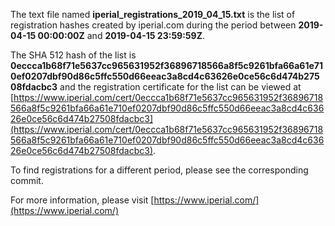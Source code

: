 The text file named **iperial_registrations_2019_04_15.txt** is the list of registration hashes created by iperial.com during the period between **2019-04-15 00:00:00Z** and **2019-04-15 23:59:59Z**.

The SHA 512 hash of the list is **0eccca1b68f71e5637cc965631952f36896718566a8f5c9261bfa66a61e710ef0207dbf90d86c5ffc550d66eeac3a8cd4c63626e0ce56c6d474b27508fdacbc3** and the registration certificate for the list can be viewed at [https://www.iperial.com/cert/0eccca1b68f71e5637cc965631952f36896718566a8f5c9261bfa66a61e710ef0207dbf90d86c5ffc550d66eeac3a8cd4c63626e0ce56c6d474b27508fdacbc3](https://www.iperial.com/cert/0eccca1b68f71e5637cc965631952f36896718566a8f5c9261bfa66a61e710ef0207dbf90d86c5ffc550d66eeac3a8cd4c63626e0ce56c6d474b27508fdacbc3).

To find registrations for a different period, please see the corresponding commit.

For more information, please visit [https://www.iperial.com/](https://www.iperial.com/)
